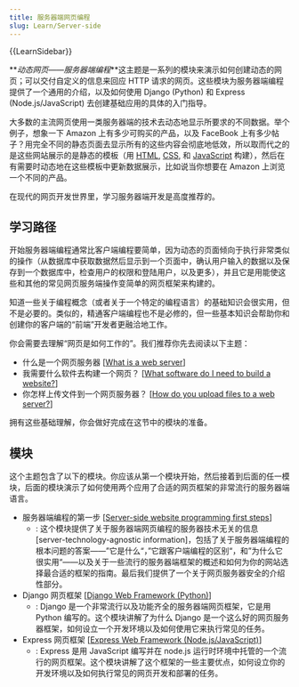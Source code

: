 ```yaml
---
title: 服务器端网页编程
slug: Learn/Server-side
---
```


{{LearnSidebar}}

**_动态网页——服务器端编程_**这主题是一系列的模块来演示如何创建动态的网页；可以交付自定义的信息来回应 HTTP 请求的网页。这些模块为服务器端编程提供了一个通用的介绍，以及如何使用 Django (Python) 和 Express (Node.js/JavaScript) 去创建基础应用的具体的入门指导。

大多数的主流网页使用一类服务器端的技术去动态地显示所要求的不同数据。举个例子，想象一下 Amazon 上有多少可购买的产品，以及 FaceBook 上有多少帖子？用完全不同的静态页面去显示所有的这些内容会彻底地低效，所以取而代之的是这些网站展示的是静态的模板（用 [HTML](/zh-CN/docs/Learn/HTML), [CSS](/zh-CN/docs/Learn/CSS), 和 [JavaScript](/zh-CN/docs/Learn/JavaScript) 构建），然后在有需要时动态地在这些模板中更新数据展示，比如说当你想要在 Amazon 上浏览一个不同的产品。

在现代的网页开发世界里，学习服务器端开发是高度推荐的。

## 学习路径

开始服务器端编程通常比客户端编程要简单，因为动态的页面倾向于执行非常类似的操作（从数据库中获取数据然后显示到一个页面中，确认用户输入的数据以及保存到一个数据库中，检查用户的权限和登陆用户，以及更多），并且它是用能使这些和其他的常见网页服务端操作变简单的网页框架来构建的。

知道一些关于编程概念（或者关于一个特定的编程语言）的基础知识会很实用，但不是必要的。类似的，精通客户端编程也不是必修的，但一些基本知识会帮助你和创建你的客户端的“前端”开发者更融洽地工作。

你会需要去理解“网页是如何工作的”。我们推荐你先去阅读以下主题：

- 什么是一个网页服务器 \[[What is a web server](/zh-CN/docs/Learn/Common_questions/What_is_a_web_server)]
- 我需要什么软件去构建一个网页？ \[[What software do I need to build a website?](/zh-CN/docs/Learn/Common_questions/What_software_do_I_need)]
- 你怎样上传文件到一个网页服务器？ \[[How do you upload files to a web server?](/zh-CN/docs/Learn/Common_questions/Upload_files_to_a_web_server)]

拥有这些基础理解，你会做好完成在这节中的模块的准备。

## 模块

这个主题包含了以下的模块。你应该从第一个模块开始，然后接着到后面的任一模块，后面的模块演示了如何使用两个应用了合适的网页框架的非常流行的服务器端语言。

- 服务器端编程的第一步 \[[Server-side website programming first steps](/zh-CN/docs/Learn/Server-side/First_steps)]
  - : 这个模块提供了关于服务器端网页编程的服务器技术无关的信息 \[server-technology-agnostic information]，包括了关于服务器端编程的根本问题的答案——”它是什么“，”它跟客户端编程的区别“，和”为什么它很实用“——以及关于一些流行的服务器端框架的概述和如何为你的网站选择最合适的框架的指南。最后我们提供了一个关于网页服务器安全的介绍性部分。
- Django 网页框架 \[[Django Web Framework (Python)](/zh-CN/docs/Learn/Server-side/Django)]
  - : Django 是一个非常流行以及功能齐全的服务器端网页框架，它是用 Python 编写的。这个模块讲解了为什么 Django 是一个这么好的网页服务器框架，如何设立一个开发环境以及如何使用它来执行常见的任务。
- Express 网页框架 \[[Express Web Framework (Node.js/JavaScript)](/zh-CN/docs/Learn/Server-side/Express_Nodejs)]
  - : Express 是用 JavaScript 编写并在 node.js 运行时环境中托管的一个流行的网页框架。这个模块讲解了这个框架的一些主要优点，如何设立你的开发环境以及如何执行常见的网页开发和部署的任务。
